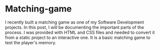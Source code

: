 # Matching-game
I recently built a matching game as one of my Software Development projects. In this post, I will be documenting the important parts of the process. I was provided with HTML and CSS files and needed to convert it from a static project to an interactive one. It is a basic matching game to test the player's memory.

